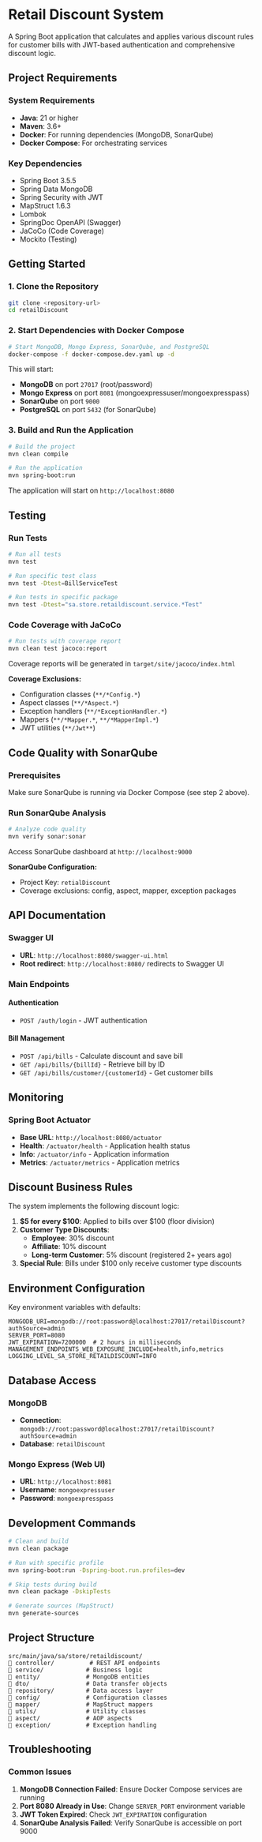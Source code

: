 # Retail Discount System

A Spring Boot application that calculates and applies various discount rules for customer bills with JWT-based authentication and comprehensive discount logic.

## Project Requirements

### System Requirements
- **Java**: 21 or higher
- **Maven**: 3.6+ 
- **Docker**: For running dependencies (MongoDB, SonarQube)
- **Docker Compose**: For orchestrating services

### Key Dependencies
- Spring Boot 3.5.5
- Spring Data MongoDB
- Spring Security with JWT
- MapStruct 1.6.3
- Lombok
- SpringDoc OpenAPI (Swagger)
- JaCoCo (Code Coverage)
- Mockito (Testing)

## Getting Started

### 1. Clone the Repository
```bash
git clone <repository-url>
cd retailDiscount
```

### 2. Start Dependencies with Docker Compose
```bash
# Start MongoDB, Mongo Express, SonarQube, and PostgreSQL
docker-compose -f docker-compose.dev.yaml up -d
```

This will start:
- **MongoDB** on port `27017` (root/password)
- **Mongo Express** on port `8081` (mongoexpressuser/mongoexpresspass)
- **SonarQube** on port `9000` 
- **PostgreSQL** on port `5432` (for SonarQube)

### 3. Build and Run the Application
```bash
# Build the project
mvn clean compile

# Run the application
mvn spring-boot:run
```

The application will start on `http://localhost:8080`

## Testing

### Run Tests
```bash
# Run all tests
mvn test

# Run specific test class
mvn test -Dtest=BillServiceTest

# Run tests in specific package
mvn test -Dtest="sa.store.retaildiscount.service.*Test"
```

### Code Coverage with JaCoCo
```bash
# Run tests with coverage report
mvn clean test jacoco:report
```

Coverage reports will be generated in `target/site/jacoco/index.html`

**Coverage Exclusions:**
- Configuration classes (`**/*Config.*`)
- Aspect classes (`**/*Aspect.*`)
- Exception handlers (`**/*ExceptionHandler.*`)
- Mappers (`**/*Mapper.*`, `**/*MapperImpl.*`)
- JWT utilities (`**/Jwt**`)

## Code Quality with SonarQube

### Prerequisites
Make sure SonarQube is running via Docker Compose (see step 2 above).

### Run SonarQube Analysis
```bash
# Analyze code quality
mvn verify sonar:sonar
```

Access SonarQube dashboard at `http://localhost:9000`

**SonarQube Configuration:**
- Project Key: `retialDiscount`
- Coverage exclusions: config, aspect, mapper, exception packages

## API Documentation

### Swagger UI
- **URL**: `http://localhost:8080/swagger-ui.html`
- **Root redirect**: `http://localhost:8080/` redirects to Swagger UI

### Main Endpoints

#### Authentication
- `POST /auth/login` - JWT authentication

#### Bill Management
- `POST /api/bills` - Calculate discount and save bill
- `GET /api/bills/{billId}` - Retrieve bill by ID
- `GET /api/bills/customer/{customerId}` - Get customer bills

## Monitoring

### Spring Boot Actuator
- **Base URL**: `http://localhost:8080/actuator`
- **Health**: `/actuator/health` - Application health status
- **Info**: `/actuator/info` - Application information  
- **Metrics**: `/actuator/metrics` - Application metrics

## Discount Business Rules

The system implements the following discount logic:

1. **$5 for every $100**: Applied to bills over $100 (floor division)
2. **Customer Type Discounts**:
   - **Employee**: 30% discount
   - **Affiliate**: 10% discount  
   - **Long-term Customer**: 5% discount (registered 2+ years ago)
3. **Special Rule**: Bills under $100 only receive customer type discounts

## Environment Configuration

Key environment variables with defaults:

```properties
MONGODB_URI=mongodb://root:password@localhost:27017/retailDiscount?authSource=admin
SERVER_PORT=8080
JWT_EXPIRATION=7200000  # 2 hours in milliseconds
MANAGEMENT_ENDPOINTS_WEB_EXPOSURE_INCLUDE=health,info,metrics
LOGGING_LEVEL_SA_STORE_RETAILDISCOUNT=INFO
```

## Database Access

### MongoDB
- **Connection**: `mongodb://root:password@localhost:27017/retailDiscount?authSource=admin`
- **Database**: `retailDiscount`

### Mongo Express (Web UI)
- **URL**: `http://localhost:8081`
- **Username**: `mongoexpressuser`
- **Password**: `mongoexpresspass`

## Development Commands

```bash
# Clean and build
mvn clean package

# Run with specific profile
mvn spring-boot:run -Dspring-boot.run.profiles=dev

# Skip tests during build
mvn clean package -DskipTests

# Generate sources (MapStruct)
mvn generate-sources
```

## Project Structure

```
src/main/java/sa/store/retaildiscount/
   controller/          # REST API endpoints
   service/            # Business logic
   entity/             # MongoDB entities  
   dto/                # Data transfer objects
   repository/         # Data access layer
   config/             # Configuration classes
   mapper/             # MapStruct mappers
   utils/              # Utility classes
   aspect/             # AOP aspects
   exception/          # Exception handling
```

## Troubleshooting

### Common Issues

1. **MongoDB Connection Failed**: Ensure Docker Compose services are running
2. **Port 8080 Already in Use**: Change `SERVER_PORT` environment variable
3. **JWT Token Expired**: Check `JWT_EXPIRATION` configuration
4. **SonarQube Analysis Failed**: Verify SonarQube is accessible on port 9000